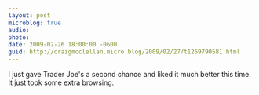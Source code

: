 ```yaml
---
layout: post
microblog: true
audio: 
photo: 
date: 2009-02-26 18:00:00 -0600
guid: http://craigmcclellan.micro.blog/2009/02/27/t1259790581.html
---
```

I just gave Trader Joe's a second chance and liked it much better this time. It just took some extra browsing.
